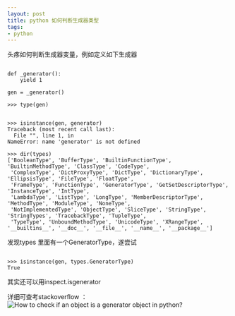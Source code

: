 ```yaml
--- 
layout: post
title: python 如何判断生成器类型
tags:
- python
---
```


头疼如何判断生成器变量，例如定义如下生成器

<pre><code>
def _generator():
    yield 1

gen = _generator()

>>> type(gen)
<type 'generator'>

>>> isinstance(gen, generator)
Traceback (most recent call last):
  File "<stdin>", line 1, in <module>
NameError: name 'generator' is not defined

>>> dir(types)
['BooleanType', 'BufferType', 'BuiltinFunctionType', 'BuiltinMethodType', 'ClassType', 'CodeType',
 'ComplexType', 'DictProxyType', 'DictType', 'DictionaryType', 'EllipsisType', 'FileType', 'FloatType',
 'FrameType', 'FunctionType', 'GeneratorType', 'GetSetDescriptorType', 'InstanceType', 'IntType', 
 'LambdaType', 'ListType', 'LongType', 'MemberDescriptorType', 'MethodType', 'ModuleType', 'NoneType',
 'NotImplementedType', 'ObjectType', 'SliceType', 'StringType', 'StringTypes', 'TracebackType', 'TupleType',
 'TypeType', 'UnboundMethodType', 'UnicodeType', 'XRangeType', '__builtins__', '__doc__', '__file__', '__name__', '__package__']
</code></pre>

发现types 里面有一个GeneratorType，遂尝试

<pre><code>
>>> isinstance(gen, types.GeneratorType)
True
</code></pre>

其实还可以用inspect.isgenerator

详细可查考stackoverflow ：![How to check if an object is a generator object in python?](http://stackoverflow.com/questions/6416538/how-to-check-if-an-object-is-a-generator-object-in-python)
